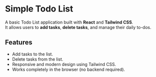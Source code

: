 # Simple Todo List

A basic Todo List application built with **React** and **Tailwind CSS**.  
It allows users to **add tasks**, **delete tasks**, and manage their daily to-dos.

## Features

- Add tasks to the list.
- Delete tasks from the list.
- Responsive and modern design using Tailwind CSS.
- Works completely in the browser (no backend required).
